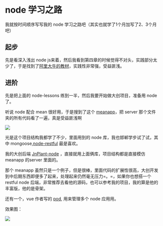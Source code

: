 # node 学习之路

我就按时间顺序写写我的 node 学习之路吧（其实也就学了1个月加写了2、3个月吧）


## 起步
先是看深入浅出 node js来着，然后我看到第四章的时候觉得不对头，实践部分太少了，于是找到了[阿里大牛的教材](https://github.com/SimplyY/node-lessons)，实践性非常强，受益匪浅。

## 进阶
先是把上面的 node-lessons 练到一半，然后我要开始做大创项目，准备用 node 了。

听说 node 配合 mean 很好用，于是搜到了这个 [meanapp](https://github.com/travist/meanapp)，把 server 那个文件夹的所有代码看了一遍，真是受益匪浅啊

![](http://7xkpdt.com1.z0.glb.clouddn.com/72663ecbc3acaaf2488ee41b40e06abc.png)

光是这个项目结构我都学了不少，里面用到的 node 库，我也邯郸学步试了试，其中 mongoose,[node-restful](https://github.com/baugarten/node-restful) 最是喜欢。

我的大创后端  [JnPlant-node](https://github.com/SimplyY/JnPlant-node) ，直接就用上面俩库，项目结构都是直接模仿 meanapp 的server 里面的。

那个 meanapp 虽然只是一个例子，但是很棒，里面代码的扩展性很高，大创开发到中后期东西即便多了起来，处理起来仍然毫无压力=。=，如果你也想搭一个 restful node 后端，非常推荐去看他的源码，也可以参考我的项目，我的算是他的丰富版，他的是骨架。

还有一个，vue 作者写的 [pod](https://github.com/yyx990803/pod), 用来管理多个 node 应用用。

效果图：

![](http://7xkpdt.com1.z0.glb.clouddn.com/058a53b32c933036eba2e054f37370ca.png)
